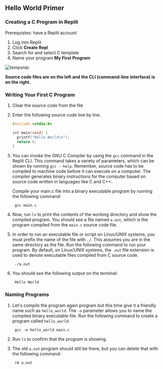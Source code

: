 ## Hello World Primer

### Creating a C Program in Replit
Prerequistes: have a Replit account

1. Log into Replit
1. Click **Create Repl**
1. Search for and select C template
1. Name your program **My First Program**

![tempsnip](https://github.com/it-academy-svhec/intro-to-programming/assets/61634762/6275c3cf-4b9f-4d83-ba3f-f43387a9499b)

**Source code files are on the left and the CLI (command-line interface) is on the right.**

### Writing Your First C Program
1. Clear the source code from the file
1. Enter the following source code line by line.

    ```C
    #include <stdio.h>
    
    int main(void) {
      printf("Hello World\n");
      return 0;
    }
    ```

1. You can invoke the GNU C Compiler by using the `gcc` command in the Replit CLI. This command takes a variety of parameters, which can be shown by running `gcc --help`. Remember, source code has to be compiled to machine code before it can execute on a computer. The compiler generates binary instructions for the computer based on source code written in languages like C and C++.

    Compile your main.c file into a binary executable program by running the following command:

        gcc main.c

1. Now, run `ls` to print the contents of the working directory and show the compiled program. You should see a file named `a.out`, which is the program compiled from the `main.c` source code file.

1. In order to run an executable file or script on Linux/UNIX systems, you must prefix the name of the file with `./`. This assumes you are in the same directory as the file. Run the following command to run your program. By default, on Linux/UNIX systems, the `.out` file extension is used to denote executable files compiled from C source code.

        ./a.out

1. You should see the following output on the terminal:

        Hello World

### Naming Programs
1. Let's compile the program again program but this time give it a friendly name such as `hello_world`. The `-o` parameter allows you to name the compiled binary executable file. Run the following command to create a program called `hello_world`:

        gcc -o hello_world main.c

1. Run `ls` to confirm that the program is showing.

1. The old `a.out` program should still be there, but you can delete that with the following command:

        rm a.out
